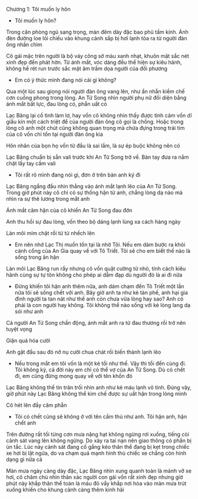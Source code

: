 




Chương 1: Tôi muốn ly hôn

- Tôi muốn ly hôn?

Trong căn phòng ngủ sang trọng, màn đêm dày đặc bao phủ tấm kính. Ánh đèn đường loe lói chiếu vào khung cảnh sắp bị hơi lạnh tỏa ra từ người đàn ông nhấn chìm

Cô gái mặc trên người là bộ váy công sở màu xanh nhạt, khuôn mặt sắc nét xinh đẹp đến phát hờn. Từ ánh mắt, vóc dáng đều thể hiện sự kiêu hãnh, không hề rét run trước sắc mặt âm trầm dọa người của đối phương

- Em có ý thức mình đang nói cái gì không?

Qua một lúc sau giọng nói người đàn ông vang lên, như ẩn nhẫn kiềm chế cơn cuồng phong trong lòng. An Tử Song nhìn người phụ nữ đối diện bằng ánh mắt bất lực, đau lòng có, phẫn uất có

Lạc Băng lại cố tình làm lơ, hay vốn cô không nhìn thấy được tình cảm vốn dĩ giấu kín một cách triệt để của người đàn ông cô gọi là chồng. Hoặc trong lòng cô anh một chút cũng không quan trọng mà chứa đựng trong trái tim của cô vốn chỉ tồn tại người đàn ông kia

Hôn nhân của bọn họ vốn từ đầu là sai lầm, là sự ép buộc không nên có

Lạc Băng chuẩn bị sẵn vali trước khi An Tử Song trở về. Bàn tay đưa ra nắm chặt lấy tay cầm vali

- Tôi rất rõ mình đang nói gì, đơn ở trên bàn anh ký đi

Lạc Băng ngẩng đầu nhìn thẳng vào ánh mắt lạnh lẽo của An Tử Song. Trong giờ phút này cô chỉ có sự thống hận từ anh, chẳng lòng dạ nào mà nhìn ra sự thê lương trong mắt anh

Ánh mắt căm hận của cô khiến An Tử Song đau đớn

Anh thu hồi sự đau lòng, vốn theo bộ dáng lạnh lùng xa cách hàng ngày

Làn môi mím chặt rồi từ từ nhếch lên

- Em nên nhớ Lạc Thị muốn tồn tại là nhờ Tôi. Nếu em dám bước ra khỏi cánh cổng của An Gia quay về với Tô Triết. Tôi sẽ cho em biết thế nào là sống trong ân hận

Làn môi Lạc Băng run rẩy nhưng cô vốn quật cường từ nhỏ, tính cách kiêu hãnh cùng sự tự tôn không cho phép ai dẫm đạp dù người đó là ai đi nữa

- Đừng khiến tôi hận anh thêm nữa, anh dám chạm đến Tô Triết một lần nữa tôi sẽ sống chết với anh. Bây giờ anh ta như kẻ tàn phế, anh hại gia đình người ta tan nát như thế anh còn chưa vừa lòng hay sao? Anh có phải là con người hay không. Tôi không thể nào sống với kẻ lòng lang dạ sói như anh

Cả người An Tử Song chấn động, ánh mắt anh ra từ đau thương rồi trở nên tuyệt vọng

Giận quá hóa cười

Anh gật đầu sau đó nở nụ cười chua chát rồi biến thành lạnh lẽo

- Nếu trong mắt em tôi vốn là một kẻ tồi như thế. Vậy thì tồi đến cùng đi. Tôi không ký, cả đời này em chỉ có thể vợ của An Tử Song. Dù có chết đi, em cũng đừng mong quay về với tên khốn đó

Lạc Băng không thể tin trăn trối nhìn anh như kẻ máu lạnh vô tình. Đúng vậy, giờ phút này Lạc Băng không thể kìm chế được sự uất hận trong lòng mình

Cô hét lên đầy căm phẫn

- Tôi có chết cũng sẽ không ở với tên cầm thú như anh. Tôi hận anh, hận chết anh

Trên đường rất tối từng cơn mưa nặng hạt không ngừng rơi xuống, tiếng còi cảnh sát vang lên không ngừng. Do xảy ra tai nạn nên giao thông có phần bị ùn tắc. Lúc này cảnh sát đang cố gắng kéo thân thể đang bị kẹt trong chiếc xe hơi bị lật ngửa, do va chạm quá mạnh hình thù chiếc xe chẳng còn hình dạng gì nữa cả

Màn mưa ngày càng dày đặc, Lạc Băng nhìn xung quanh toàn là mảnh vỡ xe hơi, cô chăm chú nhìn thân xác người con gái vốn rất xinh đẹp nhưng giờ phút này khắp thân thể toàn là máu đỏ vẩy khắp nơi hòa vào màn mưa trút xuống khiến cho khung cảnh càng thêm kinh hãi




